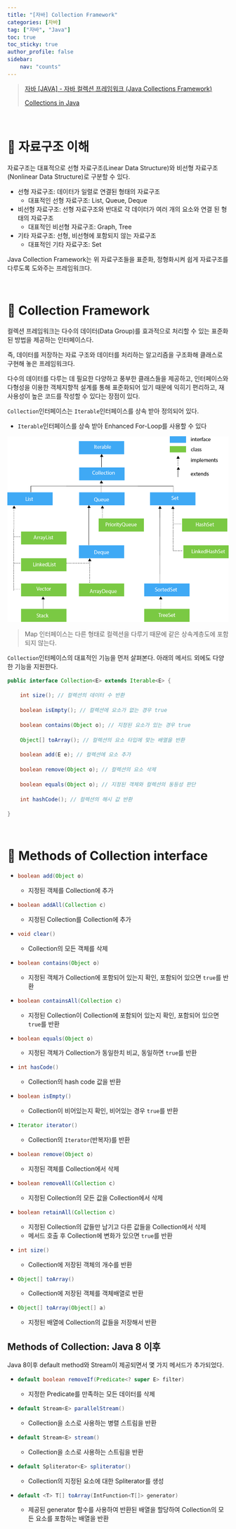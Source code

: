 ```yaml
---
title: "[자바] Collection Framework"
categories: [자바]
tag: ["자바", "Java"]
toc: true
toc_sticky: true
author_profile: false
sidebar:
    nav: "counts"
---
```


> [자바 [JAVA] - 자바 컬렉션 프레임워크 (Java Collections Framework)](https://st-lab.tistory.com/142)
>
> [Collections in Java](https://www.javatpoint.com/collections-in-java)

<br>

# 📌 자료구조 이해

자료구조는 대표적으로 선형 자료구조(Linear Data Structure)와 비선형 자료구조(Nonlinear Data Structure)로 구분할 수 있다.

- 선형 자료구조: 데이터가 일렬로 연결된 형태의 자료구조
  - 대표적인 선형 자료구조: List, Queue, Deque
- 비선형 자료구조: 선형 자료구조와 반대로 각 데이터가 여러 개의 요소와 연결 된 형태의 자료구조
  - 대표적인 비선형 자료구조: Graph, Tree
- 기타 자료구조: 선형, 비선형에 포함되지 않는 자료구조
  - 대표적인 기타 자료구조: Set

Java Collection Framework는 위 자료구조들을 표준화, 정형화시켜 쉽게 자료구조를 다루도록 도와주는 프레임워크다.

<br>

# 📌 Collection Framework

컬렉션 프레임워크는 다수의 데이터(Data Group)를 효과적으로 처리할 수 있는 표준화된 방법을 제공하는 인터페이스다.

즉, 데이터를 저장하는 자료 구조와 데이터를 처리하는 알고리즘을 구조화해 클래스로 구현해 놓은 프레임워크다.

다수의 데이터를 다루는 데 필요한 다양하고 풍부한 클래스들을 제공하고, 인터페이스와 다형성을 이용한 객체지향적 설계를 통해 표준화되어 있기 때문에 익히기 편리하고, 재사용성이 높은 코드를 작성할 수 있다는 장점이 있다.

`Collection`인터페이스는 `Iterable`인터페이스를 상속 받아 정의되어 있다.

- `Iterable`인터페이스를 상속 받아 Enhanced For-Loop를 사용할 수 있다

<center><img src="/assets/images/java/collection/1.png"></center>

> Map 인터페이스는 다른 형태로 컬렉션을 다루기 때문에 같은 상속계층도에 포함되지 않는다.

`Collection`인터페이스의 대표적인 기능을 먼저 살펴본다. 아래의 메서드 외에도 다양한 기능을 지원한다.

```java
public interface Collection<E> extends Iterable<E> {

	int size(); // 컬렉션의 데이터 수 반환

	boolean isEmpty(); // 컬렉션에 요소가 없는 경우 true 

	boolean contains(Object o); // 지정된 요소가 있는 경우 true

	Object[] toArray(); // 컬렉션의 요소 타입에 맞는 배열을 반환

	boolean add(E e); // 컬렉션에 요소 추가

	boolean remove(Object o); // 컬렉션의 요소 삭제

	boolean equals(Object o); // 지정된 객체와 컬렉션의 동등성 판단

	int hashCode(); // 컬렉션의 해시 값 반환

}
```

<br>

# 📌 Methods of Collection interface

- ```java
  boolean add(Object o)
  ```

  - 지정된 객체를 Collection에 추가

- ```java
  boolean addAll(Collection c)
  ```

  -  지정된 Collection를 Collection에 추가

- ```java
  void clear()
  ```

  - Collection의 모든 객체를 삭제

- ```java
  boolean contains(Object o)
  ```

  - 지정된 객체가 Collection에 포함되어 있는지 확인, 포함되어 있으면 `true`를 반환

- ```java
  boolean containsAll(Collection c)
  ```

  - 지정된 Collection이 Collection에 포함되어 있는지 확인, 포함되어 있으면 `true`를 반환

- ```java
  boolean equals(Object o)
  ```

  - 지정된 객체가 Collection가 동일한치 비교, 동일하면 `true`를 반환

- ```java
  int hasCode()
  ```

  - Collection의 hash code 값을 반환

- ```java
  boolean isEmpty()
  ```

  - Collection이 비어있는지 확인, 비어있는 경우 `true`를 반환

- ```java
  Iterator iterator()
  ```

  - Collection의 `Iterator`(반복자)를 반환

- ```java
  boolean remove(Object o)
  ```

  - 지정된 객체를 Collection에서 삭제

- ```java
  boolean removeAll(Collection c)
  ```

  - 지정된 Collection의 모든 값을 Collection에서 삭제

- ```java
  boolean retainAll(Collection c)
  ```

  - 지정된 Collection의 값들만 남기고 다른 값들을 Collection에서 삭제
  - 메서드 호출 후 Collection에 변화가 있으면 `true`를 반환

- ```java
  int size()
  ```

  - Collection에 저장된 객체의 개수를 반환

- ```java
  Object[] toArray()
  ```

  - Collection에 저장된 객체를 객체배열로 반환

- ```java
  Object[] toArray(Object[] a)
  ```

  - 지정된 배열에 Collection의 값들을 저장해서 반환


## Methods of Collection: Java 8 이후

Java 8이후 default method와 Stream이 제공되면서 몇 가지 메서드가 추가되었다.

- ```java
  default boolean removeIf(Predicate<? super E> filter)
  ```

  - 지정한 Predicate를 만족하는 모든 데이터를 삭제

- ```java
  default Stream<E> parallelStream()
  ```

  - Collection을 소스로 사용하는 병렬 스트림을 반환

- ```java
  default Stream<E> stream()
  ```

  - Collection을 소스로 사용하는 스트림을 반환

- ```java
  default Spliterator<E> spliterator()
  ```

  - Collection의 지정된 요소에 대한 Spliterator를 생성

- ```java
  default <T> T[] toArray(IntFunction<T[]> generator)
  ```

  - 제공된 generator 함수를 사용하여 반환된 배열을 할당하여 Collection의 모든 요소를 포함하는 배열을 반환